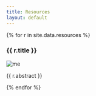 ```yaml
---
title: Resources
layout: default
---
```


<div>
  {% for r in site.data.resources %}
      <h3 class="pb-2">{{ r.title }}</h3>
      <div class="row align-items-center pb-4">  
        <div class="col-3">
          <img class="img-fluid" src="{{ r.image }}" alt="me"/>
        </div>
        <div class="col">
          <p>{{ r.abstract }}</p>
        </div>
      </div>
  {% endfor %}
</div>
